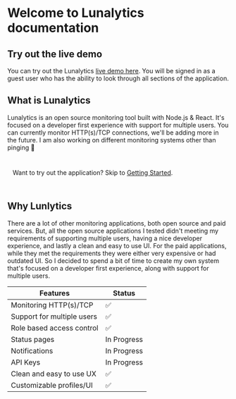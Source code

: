 # Welcome to Lunalytics documentation

## Try out the live demo

You can try out the Lunalytics [live demo here](https://demo.lunalytics.xyz). You will be signed in as a guest user who has the ability to look through all sections of the application.

## What is Lunalytics

Lunalytics is an open source monitoring tool built with Node.js & React. It's focused on a developer first experience with support for multiple users. You can currently monitor HTTP(s)/TCP connections, we'll be adding more in the future. I am also working on different monitoring systems other than pinging 👀

<div class="tip custom-block" style="padding: 12px;border: none">

Want to try out the application? Skip to [Getting Started](/getting-started).

</div>

## Why Lunlytics

There are a lot of other monitoring applications, both open source and paid services. But, all the open source applications I tested didn't meeting my requirements of supporting multiple users, having a nice developer experience, and lastly a clean and easy to use UI. For the paid applications, while they met the requirements they were either very expensive or had outdated UI. So I decided to spend a bit of time to create my own system that's focused on a developer first experience, along with support for multiple users.

| Features                   | Status      |
| -------------------------- | ----------- |
| Monitoring HTTP(s)/TCP     | ✅          |
| Support for multiple users | ✅          |
| Role based access control  | ✅          |
| Status pages               | In Progress |
| Notifications              | In Progress |
| API Keys                   | In Progress |
| Clean and easy to use UX   | ✅          |
| Customizable profiles/UI   | ✅          |

<!-- ## How does Lunalytics work?

## Get started with Lunalytics

- Setup
- API
- Setup notifications
- Contribute -->
